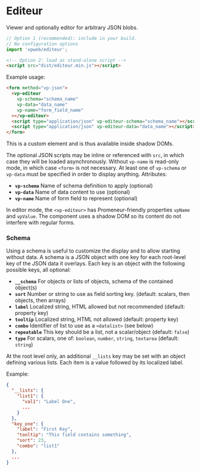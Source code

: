 # Editeur

Viewer and optionally editor for arbitrary JSON blobs.

```js
// Option 1 (recommended): include in your build.
// No configuration options
import 'vpweb/editeur';
```

```html
<!-- Option 2: load as stand-alone script -->
<script src="dist/editeur.min.js"></script>
```

Example usage:

```html
<form method="vp-json">
  <vp-editeur
    vp-schema="schema_name"
    vp-data="data_name"
    vp-name="form_field_name"
  ></vp-editeur>
  <script type="application/json" vp-editeur-schema="schema_name"></script>
  <script type="application/json" vp-editeur-data="data_name"></script>
</form>
```

This is a custom element and is thus available inside shadow DOMs.

The optional JSON scripts may be inline or referenced with `src`, in which case they will be loaded asynchronously.  Without `vp-name` is read-only mode, in which case `<form>` is not necessary.  At least one of `vp-schema` or `vp-data` must be specified in order to display anything.  Attributes:

* **`vp-schema`** Name of schema definition to apply (optional)
* **`vp-data`** Name of data content to use (optional)
* **`vp-name`** Name of form field to represent (optional)

In editor mode, the `<vp-editeur>` has Promeneur-friendly properties `vpName` and `vpValue`.  The component uses a shadow DOM so its content do not interfere with regular forms.

### Schema

Using a schema is useful to customize the display and to allow starting without data.  A schema is a JSON object with one key for each root-level key of the JSON data it overlays.  Each key is an object with the following possible keys, all optional:

* **`__schema`** For objects or lists of objects, schema of the contained object(s)
* **`sort`** Number or string to use as field sorting key. (default: scalars, then objects, then arrays)
* **`label`** Localized string, HTML allowed but not recommended (default: property key)
* **`tooltip`** Localized string, HTML not allowed (default: property key)
* **`combo`** Identifier of list to use as a `<datalist>` (see below)
* **`repeatable`** This key should be a list, not a scalar/object (default: `false`)
* **`type`** For scalars, one of: `boolean`, `number`, `string`, `textarea` (default: `string`)

At the root level only, an additional `__lists` key may be set with an object defining various lists.  Each item is a value followed by its localized label.

Example:

```json
{
  "__lists": {
    "list1": {
      "val1": "Label One",
      ...
    }
  },
  "key_one": {
    "label": "First Key",
    "tooltip": "This field contains something",
    "sort": 23,
    "combo": "list1"
  },
  ...
}
```

<!-- BEGIN DOC-COMMENT H2 js/editeur.js -->
<!-- END DOC-COMMENT -->

